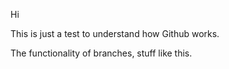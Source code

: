 Hi

This is just a test to understand how Github works.

The functionality of branches, stuff like this.
